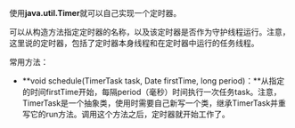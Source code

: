 使用**java.util.Timer**就可以自己实现一个定时器。

可以从构造方法指定定时器的名称，以及该定时器是否作为守护线程运行。注意，这里说的定时器，包括了定时器本身线程和在定时器中运行的任务线程。

常用方法：

* **void schedule\(TimerTask task, Date firstTime, long period\)：**从指定的时间firstTime开始，每隔period（毫秒）时间执行一次任务task。注意，TimerTask是一个抽象类，使用时需要自己新写一个类，继承TimerTask并重写它的run方法。调用这个方法之后，定时器就开始工作了。



